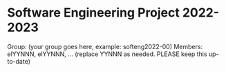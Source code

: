 # Software Engineering Project 2022-2023

Group: (your group goes here, example: softeng2022-00)
Members: elYYNNN, elYYNNN, ... (replace YYNNN as needed. PLEASE keep this up-to-date)
  
